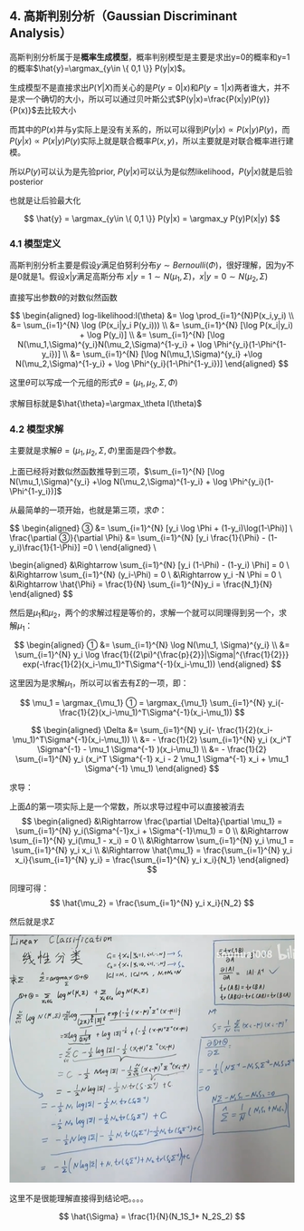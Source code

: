 ## 4. 高斯判别分析（Gaussian Discriminant Analysis）

高斯判别分析属于是**概率生成模型**，概率判别模型是主要是求出y=0的概率和y=1的概率$\hat{y}=\argmax_{y\in \{ 0,1 \}} P(y|x)$。

生成模型不是直接求出$P(Y|X)$而关心的是$P(y=0|x)$和$P(y=1|x)$两者谁大，并不是求一个确切的大小，所以可以通过贝叶斯公式$P(y|x)=\frac{P(x|y)P(y)}{P(x)}$去比较大小

而其中的$P(x)$并与y实际上是没有关系的，所以可以得到$P(y|x)\propto P(x|y)P(y)$，而$P(y|x)\propto P(x|y)P(y)$实际上就是联合概率$P(x,y)$，所以主要就是对联合概率进行建模。

所以$P(y)$可以认为是先验prior, $P(y|x)$可以认为是似然likelihood，$P(y|x)$就是后验posterior

也就是让后验最大化

$$
\hat{y} = \argmax_{y\in \{ 0,1 \}} P(y|x) = \argmax_y P(y)P(x|y)
$$

### 4.1 模型定义

高斯判别分析主要是假设$y$满足伯努利分布$y \sim Bernoulli (\Phi)$，很好理解，因为y不是0就是1。假设$x|y$满足高斯分布 $x|y=1 \sim N(\mu_1, \Sigma)$，$x|y=0 \sim N(\mu_2, \Sigma)$

直接写出参数$\theta$的对数似然函数

$$
\begin{aligned}
log-likelihood:l(\theta) &= \log \prod_{i=1}^{N}P(x_i,y_i) \\
&= \sum_{i=1}^{N} \log (P(x_i|y_i P(y_i))) \\
&= \sum_{i=1}^{N} [\log P(x_i|y_i) + \log P(y_i)] \\
&= \sum_{i=1}^{N} [\log N(\mu_1,\Sigma)^{y_i}N(\mu_2,\Sigma)^{1-y_i} + \log \Phi^{y_i}(1-\Phi^{1-y_i})] \\
&= \sum_{i=1}^{N} [\log N(\mu_1,\Sigma)^{y_i} +\log N(\mu_2,\Sigma)^{1-y_i} + \log \Phi^{y_i}(1-\Phi^{1-y_i})] 
\end{aligned}
$$

这里$\theta$可以写成一个元组的形式$\theta=(\mu_1,\mu_2,\Sigma,\Phi)$

求解目标就是$\hat{\theta}=\argmax_\theta l(\theta)$

### 4.2 模型求解

主要就是求解$\theta=(\mu_1,\mu_2,\Sigma,\Phi)$里面是四个参数。

上面已经将对数似然函数推导到三项，$\sum_{i=1}^{N} [\log N(\mu_1,\Sigma)^{y_i} +\log N(\mu_2,\Sigma)^{1-y_i} + \log \Phi^{y_i}(1-\Phi^{1-y_i})]$

从最简单的一项开始，也就是第三项，求$\Phi$：

$$
\begin{aligned}
  ③ &= \sum_{i=1}^{N} [y_i \log \Phi + (1-y_i)\log(1-\Phi)] \\
  \frac{\partial ③}{\partial \Phi} &= \sum_{i=1}^{N} [y_i \frac{1}{\Phi} - (1-y_i)\frac{1}{1-\Phi}] =0 \\
\end{aligned} \\

\begin{aligned}
  &\Rightarrow \sum_{i=1}^{N} [y_i (1-\Phi) - (1-y_i) \Phi] = 0 \\
  &\Rightarrow \sum_{i=1}^{N} (y_i-\Phi) = 0 \\
  &\Rightarrow y_i -N \Phi = 0 \\
  &\Rightarrow \hat{\Phi} = \frac{1}{N} \sum_{i=1}^{N}y_i = \frac{N_1}{N}
\end{aligned}
$$

然后是$\mu_1$和$\mu_2$，两个的求解过程是等价的，求解一个就可以同理得到另一个，求解$\mu_1$：

$$
  \begin{aligned}
    ① &= \sum_{i=1}^{N} \log N(\mu_1, \Sigma)^{y_i}  \\
      &= \sum_{i=1}^{N} y_i \log \frac{1}{(2\pi)^{\frac{p}{2}}|\Sigma|^{\frac{1}{2}}} exp(-\frac{1}{2}(x_i-\mu_1)^T\Sigma^{-1}(x_i-\mu_1))
  \end{aligned}
$$

这里因为是求解$\mu_1$，所以可以省去有$\Sigma$的一项，即：

$$
\mu_1 = \argmax_{\mu_1} ① = \argmax_{\mu_1} \sum_{i=1}^{N} y_i(- \frac{1}{2}(x_i-\mu_1)^T\Sigma^{-1}(x_i-\mu_1))
$$

$$
\begin{aligned}
\Delta &= \sum_{i=1}^{N} y_i(- \frac{1}{2}(x_i-\mu_1)^T\Sigma^{-1}(x_i-\mu_1)) \\
       &= - \frac{1}{2} \sum_{i=1}^{N} y_i (x_i^T \Sigma^{-1} - \mu_1 \Sigma^{-1} )(x_i-\mu_1) \\
       &= - \frac{1}{2} \sum_{i=1}^{N} y_i (x_i^T \Sigma^{-1} x_i - 2 \mu_1 \Sigma^{-1} x_i + \mu_1 \Sigma^{-1} \mu_1)
\end{aligned}
$$

求导：

上面$\Delta$的第一项实际上是一个常数，所以求导过程中可以直接被消去
$$
\begin{aligned}
  &\Rightarrow \frac{\partial \Delta}{\partial \mu_1} = \sum_{i=1}^{N} y_i(\Sigma^{-1}x_i + \Sigma^{-1}\mu_1) = 0 \\
  &\Rightarrow \sum_{i=1}^{N} y_i(\mu_1 - x_i) = 0 \\
  &\Rightarrow \sum_{i=1}^{N} y_i \mu_1 = \sum_{i=1}^{N} y_i x_i \\
  &\Rightarrow \hat{\mu_1} = \frac{\sum_{i=1}^{N} y_i x_i}{\sum_{i=1}^{N} y_i} = \frac{\sum_{i=1}^{N} y_i x_i}{N_1} 
\end{aligned}
$$

同理可得：
$$
\hat{\mu_2} =  \frac{\sum_{i=1}^{N} y_i x_i}{N_2}
$$

然后就是求$\Sigma$

![](imge/LinearClassification_5.png)

这里不是很能理解直接得到结论吧。。。。

$$
\hat{\Sigma} = \frac{1}{N}(N_1S_1+ N_2S_2)
$$
